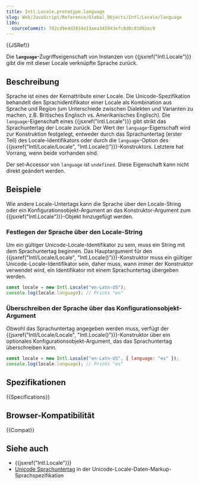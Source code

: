 ```yaml
---
title: Intl.Locale.prototype.language
slug: Web/JavaScript/Reference/Global_Objects/Intl/Locale/language
l10n:
  sourceCommit: 702cd9e4d2834e13aea345943efc8d0c03d92ec9
---
```


{{JSRef}}

Die **`language`**-Zugriffseigenschaft von Instanzen von {{jsxref("Intl.Locale")}} gibt die mit dieser Locale verknüpfte Sprache zurück.

## Beschreibung

Sprache ist eines der Kernattribute einer Locale. Die Unicode-Spezifikation behandelt den Sprachidentifikator einer Locale als Kombination aus Sprache und Region (um Unterschiede zwischen Dialekten und Varianten zu machen, z.B. Britisches Englisch vs. Amerikanisches Englisch). Die `language`-Eigenschaft eines {{jsxref("Intl.Locale")}} gibt strikt das Sprachuntertag der Locale zurück. Der Wert der `language`-Eigenschaft wird zur Konstruktion festgelegt, entweder durch das Sprachuntertag (erster Teil) des Locale-Identifikators oder durch die `language`-Option des {{jsxref("Intl/Locale/Locale", "Intl.Locale()")}}-Konstruktors. Letztere hat Vorrang, wenn beide vorhanden sind.

Der set-Accessor von `language` ist `undefined`. Diese Eigenschaft kann nicht direkt geändert werden.

## Beispiele

Wie andere Locale-Untertags kann die Sprache über den Locale-String oder ein Konfigurationsobjekt-Argument an das Konstruktor-Argument zum {{jsxref("Intl.Locale")}}-Objekt hinzugefügt werden.

### Festlegen der Sprache über den Locale-String

Um ein gültiger Unicode-Locale-Identifikator zu sein, muss ein String mit dem Sprachuntertag beginnen. Das Hauptargument für den {{jsxref("Intl/Locale/Locale", "Intl.Locale()")}}-Konstruktor muss ein gültiger Unicode-Locale-Identifikator sein, daher muss, wann immer der Konstruktor verwendet wird, ein Identifikator mit einem Sprachuntertag übergeben werden.

```js
const locale = new Intl.Locale("en-Latn-US");
console.log(locale.language); // Prints "en"
```

### Überschreiben der Sprache über das Konfigurationsobjekt-Argument

Obwohl das Sprachuntertag angegeben werden muss, verfügt der {{jsxref("Intl/Locale/Locale", "Intl.Locale()")}}-Konstruktor über ein optionales Konfigurationsobjekt-Argument, das das Sprachuntertag überschreiben kann.

```js
const locale = new Intl.Locale("en-Latn-US", { language: "es" });
console.log(locale.language); // Prints "es"
```

## Spezifikationen

{{Specifications}}

## Browser-Kompatibilität

{{Compat}}

## Siehe auch

- {{jsxref("Intl.Locale")}}
- [Unicode Sprachuntertag](https://www.unicode.org/reports/tr35/#unicode_language_subtag_validity) in der Unicode-Locale-Daten-Markup-Sprachspezifikation
